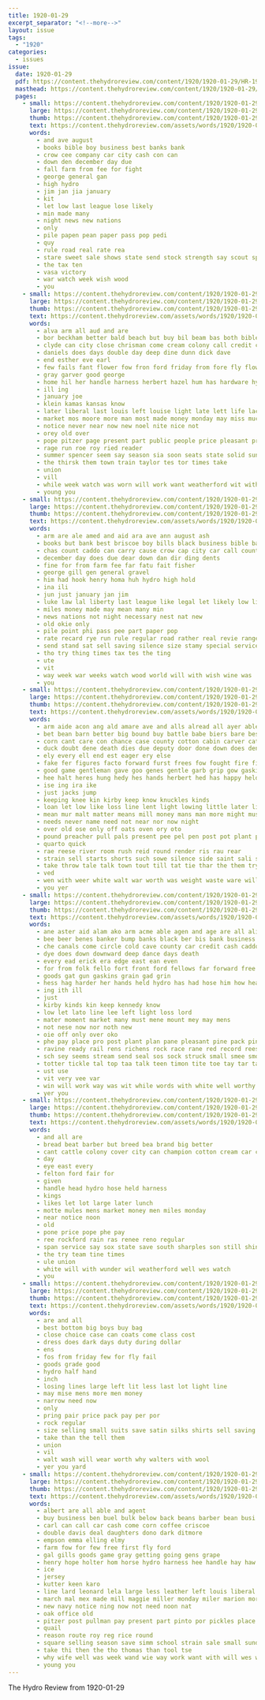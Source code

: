 ```yaml
---
title: 1920-01-29
excerpt_separator: "<!--more-->"
layout: issue
tags:
  - "1920"
categories:
  - issues
issue:
  date: 1920-01-29
  pdf: https://content.thehydroreview.com/content/1920/1920-01-29/HR-1920-01-29.pdf
  masthead: https://content.thehydroreview.com/content/1920/1920-01-29/masthead/HR-1920-01-29.jpg
  pages:
    - small: https://content.thehydroreview.com/content/1920/1920-01-29/small/HR-1920-01-29-01.jpg
      large: https://content.thehydroreview.com/content/1920/1920-01-29/large/HR-1920-01-29-01.jpg
      thumb: https://content.thehydroreview.com/content/1920/1920-01-29/thumbnails/HR-1920-01-29-01.jpg
      text: https://content.thehydroreview.com/assets/words/1920/1920-01-29/HR-1920-01-29-01.txt
      words:
        - and ave august
        - books bible boy business best banks bank
        - crow cee company car city cash con can
        - down den december day due
        - fall farm from fee for fight
        - george general gan
        - high hydro
        - jim jan jia january
        - kit
        - let low last league lose likely
        - min made many
        - night news new nations
        - only
        - pile papen pean paper pass pop pedi
        - quy
        - rule road real rate rea
        - stare sweet sale shows state send stock strength say scout special sell
        - the tax ten
        - vasa victory
        - war watch week wish wood
        - you
    - small: https://content.thehydroreview.com/content/1920/1920-01-29/small/HR-1920-01-29-02.jpg
      large: https://content.thehydroreview.com/content/1920/1920-01-29/large/HR-1920-01-29-02.jpg
      thumb: https://content.thehydroreview.com/content/1920/1920-01-29/thumbnails/HR-1920-01-29-02.jpg
      text: https://content.thehydroreview.com/assets/words/1920/1920-01-29/HR-1920-01-29-02.txt
      words:
        - alva arm all aud and are
        - bor beckham better bald beach but buy bil beam bas both bible bis been business barber
        - clyde can city close chrisman come cream colony call credit chance
        - daniels does days double day deep dine dunn dick dave
        - end esther eve earl
        - few fails fant flower fow fron ford friday from fore fly flowers farm freda for
        - gray garver good george
        - home hil her handle harness herbert hazel hum has hardware hydro
        - ill ing
        - january joe
        - klein kamas kansas know
        - later liberal last louis left louise light late lett life lacy large lee lae lass leather
        - market mos moore more man most made money monday may miss much mattie many might
        - notice never near now new noel nite nice not
        - orey old over
        - pope pitzer page present part public people price pleasant pro per poague president pay
        - rage run roe roy ried reader
        - summer spencer seem say season sia soon seats state solid sunday still spring sor set son special school small sin sale shape supply sharples strain seale
        - the thirsk them town train taylor tes tor times take
        - union
        - vill
        - while week watch was worn will work want weatherford wit with well
        - young you
    - small: https://content.thehydroreview.com/content/1920/1920-01-29/small/HR-1920-01-29-03.jpg
      large: https://content.thehydroreview.com/content/1920/1920-01-29/large/HR-1920-01-29-03.jpg
      thumb: https://content.thehydroreview.com/content/1920/1920-01-29/thumbnails/HR-1920-01-29-03.jpg
      text: https://content.thehydroreview.com/assets/words/1920/1920-01-29/HR-1920-01-29-03.txt
      words:
        - arm are ale amed and aid ara ave ann august ash
        - books but bank best briscoe boy bills black business bible banks
        - chas count caddo can carry cause crow cap city car call county col company case care cool
        - december day does due dear down dan dir ding dents
        - fine for from farm fee far fatu fait fisher
        - george gill gen general gravel
        - him had hook henry homa huh hydro high hold
        - ina ili
        - jun just january jan jim
        - luke law lal liberty last league like legal let likely low list lose
        - miles money made may mean many min
        - news nations not night necessary nest nat new
        - old okie only
        - pile point phi pass pee part paper pop
        - rate recard rye run rule regular road rather real revie range
        - send stand sat sell saving silence size stamy special service stock state saturday strength sweet sale shows
        - tho try thing times tax tes the ting
        - ute
        - vit
        - way week war weeks watch wood world will with wish wine was
        - you
    - small: https://content.thehydroreview.com/content/1920/1920-01-29/small/HR-1920-01-29-04.jpg
      large: https://content.thehydroreview.com/content/1920/1920-01-29/large/HR-1920-01-29-04.jpg
      thumb: https://content.thehydroreview.com/content/1920/1920-01-29/thumbnails/HR-1920-01-29-04.jpg
      text: https://content.thehydroreview.com/assets/words/1920/1920-01-29/HR-1920-01-29-04.txt
      words:
        - arm aide acon ang ald amare ave and alls alread all ayer able are
        - bet bean barn better big bound buy battle babe biers bare best band book brick but body bending both bore back bear bran
        - corn cant care con chance case county cotton cabin carver cattle can change come company
        - duck doubt dene death dies due deputy door done down does den
        - ely every ell end est eager ery else
        - fake fer figures facto forward furst frees fow fought fire finch first found felt face fon fingers front from flow fate farm flad for failing feck fellow fairly fellers fast
        - good game gentleman gave goo genes gentle garb grip gow gaskins guard grain
        - hee halt heres hung hedy hes hands herbert hed has happy held her hand hurl hile hud horse had hydro him
        - ise ing ira ike
        - just jacks jump
        - keeping knee kin kirby keep know knuckles kinds
        - loan let low like loss line lent light lowing little later live less long
        - mean mur malt matter means mill money mans man more might muse most must momen meal
        - needs never name need not near nor now night
        - over old ose only off oats oven ory oto
        - pound preacher pull pals present pee pel pen post pot plant power pare place plan
        - quarto quick
        - rae reese river room rush reid round render ris rau rear
        - strain sell starts shorts such sowe silence side saint sali struck sud sin see said ser sober sar story sum strength seed saving summer stand savage sontag stump she secor supply
        - take throw tale talk town tout till tat tie thar the them try tim toon thur takes thet tack tam thad tome tin tally tape tra
        - ved
        - wen with weer white walt war worth was weight waste ware willing why want welt wheat will wan windows work wit woods ward way wee wish
        - you yer
    - small: https://content.thehydroreview.com/content/1920/1920-01-29/small/HR-1920-01-29-05.jpg
      large: https://content.thehydroreview.com/content/1920/1920-01-29/large/HR-1920-01-29-05.jpg
      thumb: https://content.thehydroreview.com/content/1920/1920-01-29/thumbnails/HR-1920-01-29-05.jpg
      text: https://content.thehydroreview.com/assets/words/1920/1920-01-29/HR-1920-01-29-05.txt
      words:
        - ane aster aid alam ako arm acme able agen and age are all ali
        - bee beer benes banker bump banks black ber bis bank business broadway blood but back brabant bras bate bottom bring breath brain beard bent
        - che canals come circle cold cave county car credit cash caddo corn character cee chance cost certain cough
        - dye does down downward deep dance days death
        - every ead erick era edge east ean even
        - for from folk fello fort front ford fellows far forward free first fell felton found fever fair
        - goods gat gun gaskins grain gad grin
        - hess hag harder her hands held hydro has had hose him how heard holler head hoes horse hed holy
        - ing ith ill
        - just
        - kirby kinds kin keep kennedy know
        - low let lato line lee left light loss lord
        - mater moment market many must mene mount mey may mens
        - not nese now nor noth new
        - oie off only over oko
        - phe pay place pro post plant plan pane pleasant pine pack pint points parcels
        - ravine ready rail rens richens rock race rane red record rees roy
        - sch sey seems stream send seal sos sock struck small smee smoke son som sum short standing store sasa sabia shore she see
        - totter tickle tal top taa talk teen timon tite toe tay tar tame tha ton tom them the thong thu trom thing thet then tims tant thea try than
        - ust use
        - vit very vee var
        - win will work way was wit while words with white well worthy wil wal
        - yer you
    - small: https://content.thehydroreview.com/content/1920/1920-01-29/small/HR-1920-01-29-06.jpg
      large: https://content.thehydroreview.com/content/1920/1920-01-29/large/HR-1920-01-29-06.jpg
      thumb: https://content.thehydroreview.com/content/1920/1920-01-29/thumbnails/HR-1920-01-29-06.jpg
      text: https://content.thehydroreview.com/assets/words/1920/1920-01-29/HR-1920-01-29-06.txt
      words:
        - and all are
        - bread beat barber but breed bea brand big better
        - cant cattle colony cover city can champion cotton cream car cher
        - day
        - eye east every
        - felton ford fair for
        - given
        - handle head hydro hose held harness
        - kings
        - likes let lot large later lunch
        - motte mules mens market money men miles monday
        - near notice noon
        - old
        - pone price pope phe pay
        - ree rockford rain ras renee reno regular
        - span service say sox state save south sharples son still shine supply spring starts silk sale
        - the try team tine times
        - ule union
        - white will with wunder wil weatherford well wes watch
        - you
    - small: https://content.thehydroreview.com/content/1920/1920-01-29/small/HR-1920-01-29-07.jpg
      large: https://content.thehydroreview.com/content/1920/1920-01-29/large/HR-1920-01-29-07.jpg
      thumb: https://content.thehydroreview.com/content/1920/1920-01-29/thumbnails/HR-1920-01-29-07.jpg
      text: https://content.thehydroreview.com/assets/words/1920/1920-01-29/HR-1920-01-29-07.txt
      words:
        - are and all
        - best bottom big boys buy bag
        - close choice case can coats come class cost
        - dress does dark days duty during dollar
        - ens
        - fos from friday few for fly fail
        - goods grade good
        - hydro half hand
        - inch
        - losing lines large left lit less last lot light line
        - may mise mens more men money
        - narrow need now
        - only
        - pring pair price pack pay per por
        - rock regular
        - size selling small suits save satin silks shirts sell saving summer sale spring suit saturday stock
        - take than the tell them
        - union
        - vil
        - walt wash will wear worth why walters with wool
        - yer you yard
    - small: https://content.thehydroreview.com/content/1920/1920-01-29/small/HR-1920-01-29-08.jpg
      large: https://content.thehydroreview.com/content/1920/1920-01-29/large/HR-1920-01-29-08.jpg
      thumb: https://content.thehydroreview.com/content/1920/1920-01-29/thumbnails/HR-1920-01-29-08.jpg
      text: https://content.thehydroreview.com/assets/words/1920/1920-01-29/HR-1920-01-29-08.txt
      words:
        - albert are all able and agent
        - buy business ben buel bulk below back beans barber bean busi best but balance beebe bars
        - carl can call car cash come corn coffee criscoe
        - double davis deal daughters dono dark ditmore
        - empson emma elling elmy
        - farm fow for few free first fly ford
        - gal gills goods game gray getting going gens grape
        - henry hope holter hom horse hydro harness hee handle hay haw hardware
        - ice
        - jersey
        - kutter keen karo
        - line lard leonard lela large less leather left louis liberal
        - march mal mex made mill maggie miller monday miler marion more money miss mess model
        - new navy notice ning now not need noon nat
        - oak office old
        - pitzer post pullman pay present part pinto por pickles place price prince parra piece pork porn phon
        - quail
        - reason route roy reg rice round
        - square selling season save simm school strain sale small sunday ser set sam son star sister see sako self sylvester stock shee stoves spencer spring shape short shoe
        - take thi then the tho thomas than tool tse
        - why wife well was week wand wie way work want with will wes while white
        - young you
---
```


The Hydro Review from 1920-01-29

<!--more-->

